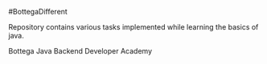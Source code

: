 #BottegaDifferent

Repository contains various tasks implemented while learning the basics of java.

Bottega Java Backend Developer Academy

